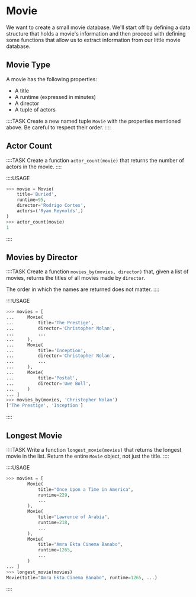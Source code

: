 # Movie

We want to create a small movie database.
We'll start off by defining a data structure that holds a movie's information and then proceed with defining some functions that allow us to extract information from our little movie database.

## Movie Type

A movie has the following properties:

* A title
* A runtime (expressed in minutes)
* A director
* A tuple of actors

::::TASK
Create a new named tuple `Movie` with the properties mentioned above.
Be careful to respect their order.
::::

## Actor Count

::::TASK
Create a function `actor_count(movie)` that returns the number of actors in the movie.
::::

::::USAGE

```python
>>> movie = Movie(
    title='Buried',
    runtime=95,
    director='Rodrigo Cortes',
    actors=('Ryan Reynolds',)
)
>>> actor_count(movie)
1
```

::::

## Movies by Director

::::TASK
Create a function `movies_by(movies, director)` that, given a list of movies, returns the titles of all movies made by `director`.

The order in which the names are returned does not matter.
::::

::::USAGE

```python
>>> movies = [
...     Movie(
...         title='The Prestige',
...         director='Christopher Nolan',
...         ...
...     ),
...     Movie(
...         title='Inception',
...         director='Christopher Nolan',
...         ...
...     ),
...     Movie(
...         title='Postal',
...         director='Uwe Boll',
...     )
... ]
>>> movies_by(movies, 'Christopher Nolan')
['The Prestige', 'Inception']
```

::::

## Longest Movie

::::TASK
Write a function `longest_movie(movies)` that returns the longest movie in the list.
Return the entire `Movie` object, not just the title.
::::

::::USAGE

```python
>>> movies = [
        Movie(
            title="Once Upon a Time in America",
            runtime=229,
            ...
        ),
        Movie(
            title="Lawrence of Arabia",
            runtime=218,
            ...
        ),
        Movie(
            title="Amra Ekta Cinema Banabo",
            runtime=1265,
            ...
        )
... ]
>>> longest_movie(movies)
Movie(title="Amra Ekta Cinema Banabo", runtime=1265, ...)
```

::::
